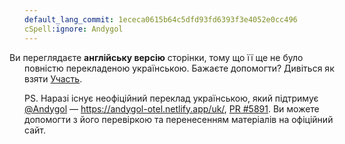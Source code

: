 ```yaml
---
default_lang_commit: 1ececa0615b64c5dfd93fd6393f3e4052e0cc496
cSpell:ignore: Andygol
---
```


<i class="fa-solid fa-circle-info" style="margin-left: -1.5rem"></i> Ви переглядаєте **англійську версію** сторінки, тому що її ще не було повністю перекладеною українською. Бажаєте допомогти? Дивіться як взяти [Участь](/docs/contributing/).

PS. Наразі існує неофіційний переклад українською, який підтримує [@Andygol](https://github.com/Andygol) — <https://andygol-otel.netlify.app/uk/>, [PR #5891](https://github.com/open-telemetry/opentelemetry.io/pull/5891). Ви можете допомогти з його перевіркою та перенесенням матеріалів на офіційний сайт.
